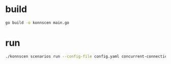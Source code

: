 # build

```bash
go build -o konnscen main.go
```

# run

```bash
./konnscen scenarios run --config-file config.yaml concurrent-connections
```
